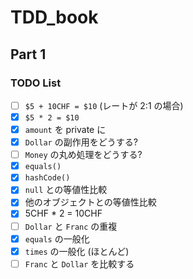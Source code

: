 # TDD_book
## Part 1
### TODO List

- [ ] `$5 + 10CHF = $10` (レートが 2:1 の場合)
- [x] `$5 * 2 = $10`
- [x] `amount` を private に
- [x] `Dollar` の副作用をどうする?
- [ ] `Money` の丸め処理をどうする?
- [x] `equals()`
- [x] `hashCode()`
- [x] `null` との等値性比較
- [x] 他のオブジェクトとの等値性比較
- [x] 5CHF * 2 = 10CHF
- [ ] `Dollar` と `Franc` の重複
- [x] `equals` の一般化
- [x] `times`  の一般化 (ほとんど)
- [ ] `Franc` と `Dollar` を比較する